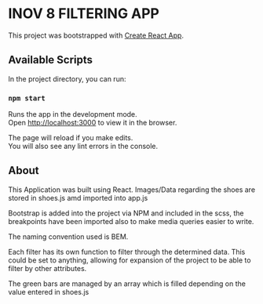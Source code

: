 # INOV 8 FILTERING APP

This project was bootstrapped with [Create React App](https://github.com/facebook/create-react-app).

## Available Scripts

In the project directory, you can run:

### `npm start`

Runs the app in the development mode.\
Open [http://localhost:3000](http://localhost:3000) to view it in the browser.

The page will reload if you make edits.\
You will also see any lint errors in the console.

## About

This Application was built using React. Images/Data regarding the shoes are stored in shoes.js amd imported into app.js

Bootstrap is added into the project via NPM and included in the scss, the breakpoints have been imported also to make media queries easier to write.

The naming convention used is BEM.

Each filter has its own function to filter through the determined data. This could be set to anything, allowing for expansion of the project to be able to filter by other attributes.

The green bars are managed by an array which is filled depending on the value entered in shoes.js